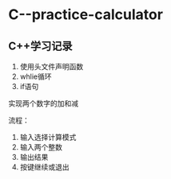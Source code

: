 # C--practice-calculator
## C++学习记录


1. 使用头文件声明函数
2. whlie循环
3. if语句

实现两个数字的加和减

流程：
1. 输入选择计算模式
2. 输入两个整数
3. 输出结果
4. 按键继续或退出
